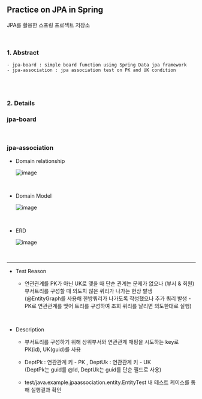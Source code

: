 ## Practice on JPA in Spring
JPA를 활용한 스프링 프로젝트 저장소

<br>

### 1. Abstract

    - jpa-board : simple board function using Spring Data jpa framework
    - jpa-association : jpa association test on PK and UK condition

<br><br>

### 2. Details

### jpa-board

<br>

### jpa-association

- Domain relationship
  
  ![image](https://github.com/JaewookMun/spring-exercise/assets/84655268/14593e78-33cd-43c1-9656-da9a7bf5d355)

<br>

- Domain Model
  
  ![image](https://github.com/JaewookMun/spring-exercise/assets/84655268/a12c9169-ecf2-4461-abf9-28f526ee816d)

<br>

- ERD
  
  ![image](https://github.com/JaewookMun/spring-exercise/assets/84655268/245cba4f-a174-4150-a22e-77e3a30cb891)

<br>

---


- Test Reason
  
  - 연관관계를 PK가 아닌 UK로 맺을 때 단순 관계는 문제가 없으나 (부서 & 회원) 부서트리를 구성할 때 의도치 않은 쿼리가 나가는 현상 발생 <br>(@EntityGraph를 사용해 한방쿼리가 나가도록 작성했으나 추가 쿼리 발생 - PK로 연관관계를 맺어 트리를 구성하여 조회 쿼리를 날리면 의도한대로 실행)

<br>

- Description
  
  - 부서트리를 구성하기 위해 상위부서와 연관관계 매핑을 시도하는 key로 PK(id), UK(guid)를 사용

  - DeptPk : 연관관계 키 - PK , DeptUk : 연관관계 키 - UK <br>
    (DeptPk는 guid를 @Id, DeptUk는 guid를 단순 필드로 사용)

  - test/java.example.jpaassociation.entity.EntityTest 내 테스트 케이스를 통해 실행결과 확인


